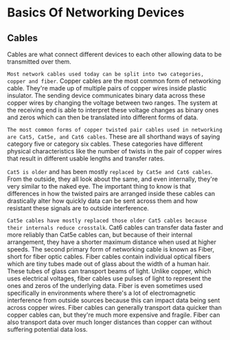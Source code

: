 <h1> Basics Of Networking Devices </h1>

<h2> Cables </h2>

Cables are what connect different devices to each
other allowing data to be transmitted over them.



`Most network cables used today can be split into two categories, copper and fiber`.
Copper cables are the most common form of networking cable.
They're made up of multiple pairs of copper wires inside plastic insulator. 
The sending device communicates binary data across
these copper wires by changing the voltage between two ranges.
The system at the receiving end is able to interpret these voltage changes as
binary ones and zeros which can then be translated into different forms of data.


`The most common forms of copper twisted pair cables used in networking are Cat5,
Cat5e, and Cat6 cables`.
These are all shorthand ways of saying category five or category six cables.
These categories have different physical characteristics like the number of twists in
the pair of copper wires that result in different usable lengths and transfer rates.


`Cat5 is older` and has been mostly `replaced by Cat5e and Cat6 cables`.
From the outside, they all look about the same,
and even internally, they're very similar to the naked eye.
The important thing to know is that differences in how
the twisted pairs are arranged inside these cables can
drastically alter how quickly data can be sent across
them and how resistant these signals are to outside interference.


`Cat5e cables have mostly replaced
those older Cat5 cables because their internals reduce crosstalk`. 
Cat6 cables can transfer data faster and more reliably than Cat5e cables can,
but because of their internal arrangement,
they have a shorter maximum distance when used at higher speeds.
The second primary form of networking cable is known as Fiber,
short for fiber optic cables.
Fiber cables contain individual optical fibers which
are tiny tubes made out of glass about the width of a human hair.
These tubes of glass can transport beams of light.
Unlike copper, which uses electrical voltages,
fiber cables use pulses of light to represent the ones and zeros of the underlying data.
Fiber is even sometimes used specifically in environments where there's a lot of
electromagnetic interference from outside sources
because this can impact data being sent across copper wires.
Fiber cables can generally transport data quicker than copper cables can,
but they're much more expensive and fragile.
Fiber can also transport data
over much longer distances than copper can without suffering potential data loss. 
